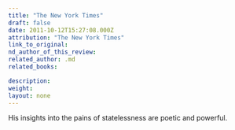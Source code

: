 ```yaml
---
title: "The New York Times"
draft: false
date: 2011-10-12T15:27:08.000Z
attribution: "The New York Times"
link_to_original:
nd_author_of_this_review:
related_author: .md
related_books:

description:
weight:
layout: none
---
```

His insights into the pains of statelessness are poetic and powerful.

